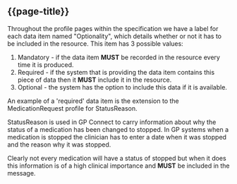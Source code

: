 ## {{page-title}}

Throughout the profile pages within the specification we have a label for each data item named "Optionality", which details whether or not it has to be included in the resource. This item has 3 possible values:

1. Mandatory - if the data item **MUST** be recorded in the resource every time it is produced.
2. Required - if the system that is providing the data item contains this piece of data then it **MUST** include it in the resource.
3. Optional - the system has the option to include this data if it is available.

An example of a 'required' data item is the extension to the MedicationRequest profile for StatusReason.

StatusReason is used in GP Connect to carry information about why the status of a medication has been changed to stopped. In GP systems when a medication is stopped the clinician has to enter a date when it was stopped and the reason why it was stopped.

Clearly not every medication will have a status of stopped but when it does this information is of a high clinical importance and **MUST** be included in the message.
